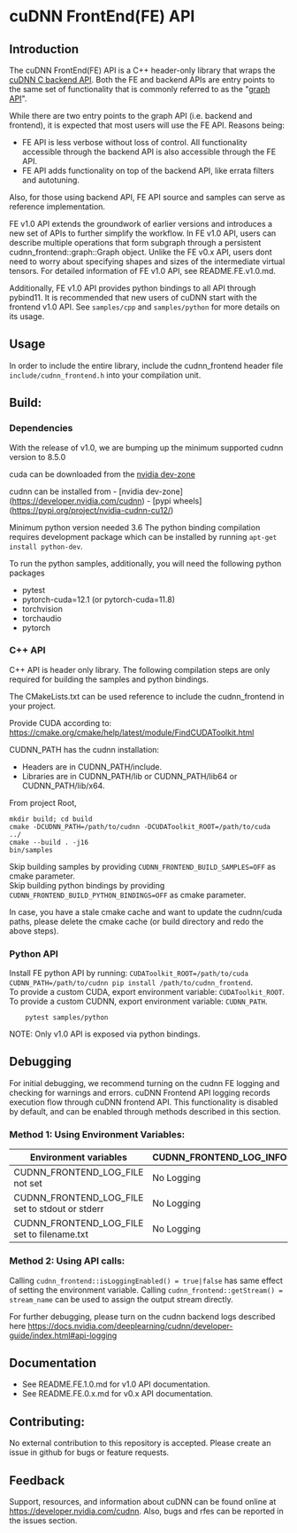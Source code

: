 # cuDNN FrontEnd(FE) API

## Introduction
The cuDNN FrontEnd(FE) API is a C++ header-only library that wraps the [cuDNN C backend API](https://docs.nvidia.com/deeplearning/cudnn/api/index.html#cudnn-backend-api). Both the FE and backend APIs are entry points to the same set of functionality that is commonly referred to as the "[graph API](https://docs.nvidia.com/deeplearning/cudnn/developer-guide/index.html#op-fusion)".

While there are two entry points to the graph API (i.e. backend and frontend), it is expected that most users will use the FE API. Reasons being:

- FE API is less verbose without loss of control. All functionality accessible through the backend API is also accessible through the FE API.
- FE API adds functionality on top of the backend API, like errata filters and autotuning.

Also, for those using backend API, FE API source and samples can serve as reference implementation.

FE v1.0 API extends the groundwork of earlier versions and introduces a new set of APIs to further simplify the workflow. In FE v1.0 API, users can describe multiple operations that form subgraph through a persistent cudnn_frontend::graph::Graph object. Unlike the FE v0.x API, users dont need to worry about specifying shapes and sizes of the intermediate virtual tensors. For detailed information of FE v1.0 API, see README.FE.v1.0.md. 

Additionally, FE v1.0 API provides python bindings to all API through pybind11. It is recommended that new users of cuDNN start with the frontend v1.0 API. See `samples/cpp` and `samples/python` for more details on its usage.

## Usage
In order to include the entire library, include the cudnn_frontend header file `include/cudnn_frontend.h` into your compilation unit.

## Build:

### Dependencies
With the release of v1.0, we are bumping up the minimum supported cudnn version to 8.5.0

cuda can be downloaded from the [nvidia dev-zone](https://developer.nvidia.com/cuda-downloads)

cudnn can be installed from 
    - [nvidia dev-zone] (https://developer.nvidia.com/cudnn)
    - [pypi wheels] (https://pypi.org/project/nvidia-cudnn-cu12/)

Minimum python version needed 3.6
The python binding compilation requires development package which can be installed by running `apt-get install python-dev`.

To run the python samples, additionally, you will need the following python packages
- pytest
- pytorch-cuda=12.1 (or pytorch-cuda=11.8)
- torchvision
- torchaudio
- pytorch


### C++ API

C++ API is header only library. The following compilation steps are only required for building the samples and python bindings.

The CMakeLists.txt can be used reference to include the cudnn_frontend in your project.

Provide CUDA according to: https://cmake.org/cmake/help/latest/module/FindCUDAToolkit.html  

CUDNN_PATH has the cudnn installation:
- Headers are in CUDNN_PATH/include.
- Libraries are in CUDNN_PATH/lib or CUDNN_PATH/lib64 or CUDNN_PATH/lib/x64.

From project Root,

```
mkdir build; cd build
cmake -DCUDNN_PATH=/path/to/cudnn -DCUDAToolkit_ROOT=/path/to/cuda  ../
cmake --build . -j16
bin/samples
```

Skip building samples by providing `CUDNN_FRONTEND_BUILD_SAMPLES=OFF` as cmake parameter.  
Skip building python bindings by providing `CUDNN_FRONTEND_BUILD_PYTHON_BINDINGS=OFF` as cmake parameter.

In case, you have a stale cmake cache and want to update the cudnn/cuda paths, please delete the cmake cache (or build directory and redo the above steps).

### Python API
Install FE python API by running: `CUDAToolkit_ROOT=/path/to/cuda CUDNN_PATH=/path/to/cudnn pip install /path/to/cudnn_frontend`.  
To provide a custom CUDA, export environment variable: `CUDAToolkit_ROOT`.  
To provide a custom CUDNN, export environment variable: `CUDNN_PATH`.

```
    pytest samples/python
```

NOTE: Only v1.0 API is exposed via python bindings.

## Debugging
For initial debugging, we recommend turning on the cudnn FE logging and checking for warnings and errors.
cuDNN Frontend API logging records execution flow through cuDNN frontend API. This functionality is disabled by default, and can be enabled through methods described in this section.

### Method 1: Using Environment Variables:
| Environment variables                             | CUDNN_FRONTEND_LOG_INFO=0 | CUDNN_FRONTEND_LOG_INFO=1 |
| ------------------------------------------------- | ------------------------- | -----------               |
| CUDNN_FRONTEND_LOG_FILE not set                   | No Logging                | No Logging                |
| CUDNN_FRONTEND_LOG_FILE set to stdout or stderr   | No Logging                | Logging to cout or cerr   |
| CUDNN_FRONTEND_LOG_FILE set to filename.txt       | No Logging                | Logging to the filename   |

### Method 2: Using API calls:
Calling `cudnn_frontend::isLoggingEnabled() = true|false` has same effect of setting the environment variable.
Calling `cudnn_frontend::getStream() = stream_name` can be used to assign the output stream directly.

For further debugging, please turn on the cudnn backend logs described here https://docs.nvidia.com/deeplearning/cudnn/developer-guide/index.html#api-logging

## Documentation
- See README.FE.1.0.md for v1.0 API documentation.
- See README.FE.0.x.md for v0.x API documentation.

## Contributing:
No external contribution to this repository is accepted. Please create an issue in github for bugs or feature requests.

## Feedback
Support, resources, and information about cuDNN can be found online at https://developer.nvidia.com/cudnn. 
Also, bugs and rfes can be reported in the issues section.
